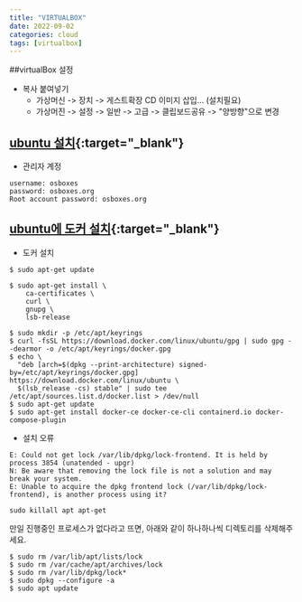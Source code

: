 ```yaml
---
title: "VIRTUALBOX"
date: 2022-09-02
categories: cloud  
tags: [virtualbox]
---
```


##virtualBox 설정
* 복사 붙여넣기 
  - 가상머신 -> 장치 -> 게스트확장 CD 이미지 삽입... (설치필요)
  - 가상머진 -> 설정 -> 일반 -> 고급 -> 클립보드공유 -> "양방향"으로 변경
  
## [ubuntu 설치](https://www.osboxes.org/ubuntu/){:target="_blank"}

- 관리자 계정
```
username: osboxes
password: osboxes.org
Root account password: osboxes.org
``` 

## [ubuntu에 도커 설치](https://docs.docker.com/engine/install/ubuntu/){:target="_blank"}
* 도커 설치
```
$ sudo apt-get update

$ sudo apt-get install \
    ca-certificates \
    curl \
    gnupg \
    lsb-release

$ sudo mkdir -p /etc/apt/keyrings
$ curl -fsSL https://download.docker.com/linux/ubuntu/gpg | sudo gpg --dearmor -o /etc/apt/keyrings/docker.gpg
$ echo \
  "deb [arch=$(dpkg --print-architecture) signed-by=/etc/apt/keyrings/docker.gpg] https://download.docker.com/linux/ubuntu \
  $(lsb_release -cs) stable" | sudo tee /etc/apt/sources.list.d/docker.list > /dev/null
$ sudo apt-get update
$ sudo apt-get install docker-ce docker-ce-cli containerd.io docker-compose-plugin
```

* 설치 오류
```
E: Could not get lock /var/lib/dpkg/lock-frontend. It is held by process 3854 (unatended - upgr)
N: Be aware that removing the lock file is not a solution and may break your system.
E: Unable to acquire the dpkg frontend lock (/var/lib/dpkg/lock-frontend), is another process using it?
```
```
sudo killall apt apt-get  
```
만일 진행중인 프로세스가 없다라고 뜨면, 아래와 같이 하나하나씩 디렉토리를 삭제해주세요.
```
$ sudo rm /var/lib/apt/lists/lock
$ sudo rm /var/cache/apt/archives/lock
$ sudo rm /var/lib/dpkg/lock*
$ sudo dpkg --configure -a
$ sudo apt update
```

